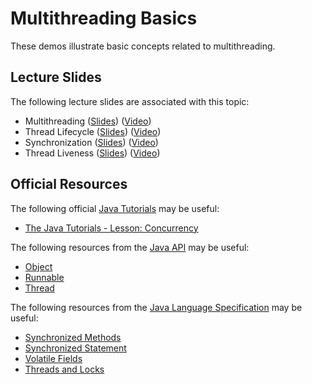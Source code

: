 Multithreading Basics
=================================================

These demos illustrate basic concepts related to multithreading.

## Lecture Slides ##

The following lecture slides are associated with this topic:

- Multithreading ([Slides](https://docs.google.com/presentation/d/e/2PACX-1vSdp9XCSHSyPd_uRErfIgL1TIV0kd83eHXbDqq3DaSGrHcMZ77iKzsGO9_3XkRDG0y7YKFErwKDHrH4/pub?start=false&loop=false&delayms=3000)) ([Video](https://drive.google.com/file/d/1bDx_QfV8uXgxBnMuGW1BifaOkcHuVsxU/view?usp=sharing))
- Thread Lifecycle ([Slides](https://docs.google.com/presentation/d/e/2PACX-1vST58GQ2KwGV5U4iIp-y03mXwLwlGWT7ndYF3NsByv6sZfWZQw37RXlHM8UxtaohwmPD1zaOXM9r0gF/pub?start=false&loop=false&delayms=3000)) ([Video](https://drive.google.com/file/d/19WIE-aE_n2okfI-Evk7OMEtCUvzaCSwT/view?usp=sharing))
- Synchronization ([Slides](https://docs.google.com/presentation/d/e/2PACX-1vRAa63kBV969kPKTLfUaotLDcmEWetYZwso8dBEnm04LVUQYfYX1Od6rVZCpUUEdssanqxlKvDGr3dL/pub?start=false&loop=false&delayms=3000)) ([Video](https://drive.google.com/file/d/1XGxlAjAP10M77GLTy7mRquS6Miy9PTkh/view?usp=sharing))
- Thread Liveness ([Slides](/)) ([Video](https://drive.google.com/file/d/1ZoPqrdm4e2exLo9djFJcoLKBRwNMOEII/view?usp=sharing))

## Official Resources ##

The following official [Java Tutorials](http://docs.oracle.com/javase/tutorial/index.html) may be useful:

- [The Java Tutorials - Lesson: Concurrency](https://docs.oracle.com/javase/tutorial/essential/concurrency/index.html)

The following resources from the [Java API](https://www.cs.usfca.edu/~cs212/javadoc/api/index.html) may be useful:

- [Object](https://www.cs.usfca.edu/~cs212/javadoc/api/java.base/java/lang/Object.html)
- [Runnable](https://www.cs.usfca.edu/~cs212/javadoc/api/java.base/java/lang/Runnable.html)
- [Thread](https://www.cs.usfca.edu/~cs212/javadoc/api/java.base/java/lang/Thread.html)

The following resources from the [Java Language Specification](https://docs.oracle.com/javase/specs/jls/se16/html/index.html) may be useful:

- [Synchronized Methods](https://docs.oracle.com/javase/specs/jls/se16/html/jls-8.html#jls-8.4.3.6)
- [Synchronized Statement](https://docs.oracle.com/javase/specs/jls/se16/html/jls-14.html#jls-14.19)
- [Volatile Fields](https://docs.oracle.com/javase/specs/jls/se16/html/jls-8.html#jls-8.3.1.4)
- [Threads and Locks](https://docs.oracle.com/javase/specs/jls/se16/html/jls-17.html)
